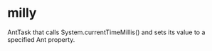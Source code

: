 milly
=====

AntTask that calls System.currentTimeMillis() and sets its value to a specified Ant property.